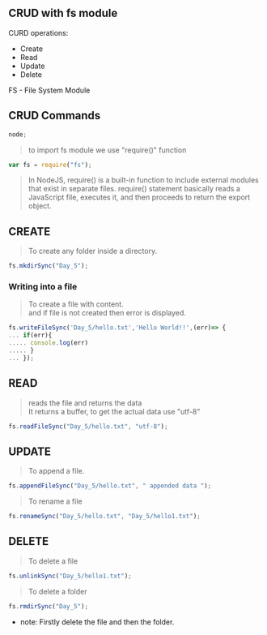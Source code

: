 ## CRUD with fs module
CURD operations:
   - Create 
   - Read 
   - Update 
   - Delete

FS - File System Module

## CRUD Commands

```js
node;
```

> to import fs module we use "require()" function
```js
var fs = require("fs");
```
> In NodeJS, require() is a built-in function to include external modules that exist in separate files. require() statement basically reads a JavaScript file, executes it, and then proceeds to return the export object.

## CREATE

> To create any folder inside a directory.
```js
fs.mkdirSync("Day_5");
```

### Writing into a file
>To create a file with content.<br>
>and if file is not created then error is displayed.
```js
fs.writeFileSync('Day_5/hello.txt','Hello World!!',(err)=> {
... if(err){
..... console.log(err)
..... }
... });
```

## READ

> reads the file and returns the data <br>
> It returns a buffer, to get the actual data use "utf-8"
```js
fs.readFileSync("Day_5/hello.txt", "utf-8");
```

## UPDATE

> To append a file.
```js
fs.appendFileSync("Day_5/hello.txt", " appended data ");
```

>  To rename a file
```js
fs.renameSync("Day_5/hello.txt", "Day_5/hello1.txt");
```

## DELETE


>To delete a file
```js
fs.unlinkSync("Day_5/hello1.txt");
```

>To delete a folder
```js
fs.rmdirSync("Day_5");
```
- note: Firstly delete the file and then the folder.
